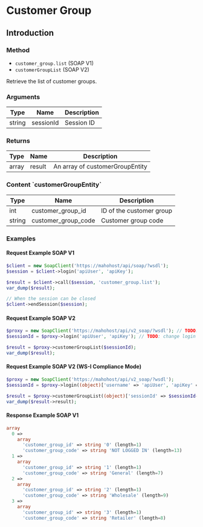 # Customer Group

## Introduction

<h3>Method</h3>

- `customer_group.list` (SOAP V1)
- `customerGroupList` (SOAP V2)

Retrieve the list of customer groups.

<h3>Arguments</h3>

| Type   | Name      | Description  |
|--------|-----------|--------------|
| string | sessionId | Session ID   |

<h3>Returns</h3>

| Type  | Name   | Description                     |
|-------|--------|---------------------------------|
| array | result | An array of customerGroupEntity |

<h3>Content `customerGroupEntity`</h3>

| Type   | Name                | Description              |
|--------|---------------------|--------------------------|
| int    | customer_group_id   | ID of the customer group |
| string | customer_group_code | Customer group code      |

<h3>Examples</h3>

<h4>Request Example SOAP V1</h4>

```php
$client = new SoapClient('https://mahohost/api/soap/?wsdl');
$session = $client->login('apiUser', 'apiKey');

$result = $client->call($session, 'customer_group.list');
var_dump($result);

// When the session can be closed
$client->endSession($session);
```

<h4>Request Example SOAP V2</h4>

```php
$proxy = new SoapClient('https://mahohost/api/v2_soap/?wsdl'); // TODO: change url
$sessionId = $proxy->login('apiUser', 'apiKey'); // TODO: change login and pwd if necessary

$result = $proxy->customerGroupList($sessionId);
var_dump($result);
```

<h4>Request Example SOAP V2 (WS-I Compliance Mode)</h4>

```php
$proxy = new SoapClient('https://mahohost/api/v2_soap/?wsdl');
$sessionId = $proxy->login((object)['username' => 'apiUser', 'apiKey' => 'apiKey']);

$result = $proxy->customerGroupList((object)['sessionId' => $sessionId->result]);
var_dump($result->result);
```

<h4>Response Example SOAP V1</h4>

```php
array
  0 =>
    array
      'customer_group_id' => string '0' (length=1)
      'customer_group_code' => string 'NOT LOGGED IN' (length=13)
  1 =>
    array
      'customer_group_id' => string '1' (length=1)
      'customer_group_code' => string 'General' (length=7)
  2 =>
    array
      'customer_group_id' => string '2' (length=1)
      'customer_group_code' => string 'Wholesale' (length=9)
  3 =>
    array
      'customer_group_id' => string '3' (length=1)
      'customer_group_code' => string 'Retailer' (length=8)
```
